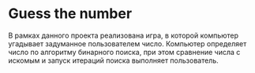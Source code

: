 # Guess the number
В рамках данного проекта реализована игра, в которой компьютер угадывает задуманное пользователем число.
Компьютер определяет число по алгоритму бинарного поиска, при этом сравнение числа с искомым и запуск итераций поиска выполняет пользователь.

